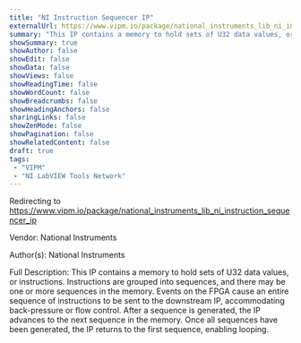 ```yaml
---
title: "NI Instruction Sequencer IP"
externalUrl: https://www.vipm.io/package/national_instruments_lib_ni_instruction_sequencer_ip
summary: "This IP contains a memory to hold sets of U32 data values, or instructions."
showSummary: true
showAuthor: false
showEdit: false
showData: false
showViews: false
showReadingTime: false
showWordCount: false
showBreadcrumbs: false
showHeadingAnchors: false
sharingLinks: false
showZenMode: false
showPagination: false
showRelatedContent: false
draft: true
tags:
 - "VIPM"
 - "NI LabVIEW Tools Network"
---
```


Redirecting to https://www.vipm.io/package/national_instruments_lib_ni_instruction_sequencer_ip

Vendor: National Instruments

Author(s): National Instruments
 
Full Description:
This IP contains a memory to hold sets of U32 data values, or instructions. Instructions are grouped into sequences, and there may be one or more sequences in the memory. Events on the FPGA cause an entire sequence of instructions to be sent to the downstream IP, accommodating back-pressure or flow control. After a sequence is generated, the IP advances to the next sequence in the memory. Once all sequences have been generated, the IP returns to the first sequence, enabling looping.